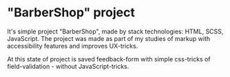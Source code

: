 # "BarberShop" project

It's simple project "BarberShop", made by stack technologies: HTML, SCSS, JavaScript. The project
was made as part of my studies of markup with accessibility features and improves UX-tricks.

At this state of project is saved feedback-form with simple css-tricks of field-validation - without
JavaScript-tricks.
